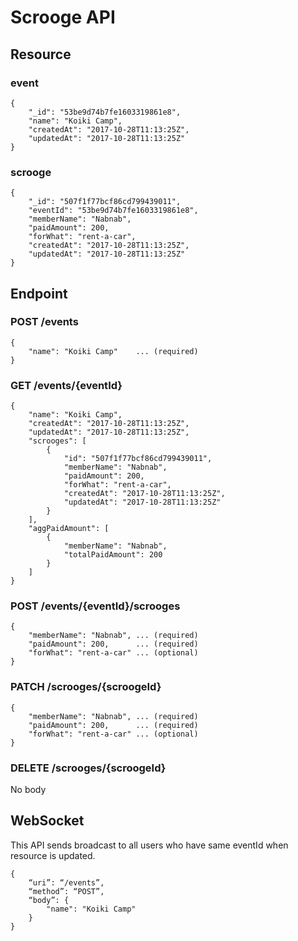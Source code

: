# Scrooge API
## Resource
### event
```
{
    "_id": "53be9d74b7fe1603319861e8",
    "name": "Koiki Camp",
    "createdAt": "2017-10-28T11:13:25Z",
    "updatedAt": "2017-10-28T11:13:25Z"
}
```

### scrooge
```
{
    "_id": "507f1f77bcf86cd799439011",
    "eventId": "53be9d74b7fe1603319861e8",
    "memberName": "Nabnab",
    "paidAmount": 200,
    "forWhat": "rent-a-car",
    "createdAt": "2017-10-28T11:13:25Z",
    "updatedAt": "2017-10-28T11:13:25Z"
}
```

## Endpoint
### POST /events
```
{
    "name": "Koiki Camp"    ... (required)
}
```

### GET /events/{eventId}
```
{
    "name": "Koiki Camp",
    "createdAt": "2017-10-28T11:13:25Z",
    "updatedAt": "2017-10-28T11:13:25Z",
    "scrooges": [
        {
            "id": "507f1f77bcf86cd799439011",
            "memberName": "Nabnab",
            "paidAmount": 200,
            "forWhat": "rent-a-car",
            "createdAt": "2017-10-28T11:13:25Z",
            "updatedAt": "2017-10-28T11:13:25Z"
        }
    ],
    "aggPaidAmount": [
        {
            "memberName": "Nabnab",
            "totalPaidAmount": 200
        }
    ]
}
```

### POST /events/{eventId}/scrooges
```
{
    "memberName": "Nabnab", ... (required)
    "paidAmount": 200,      ... (required)
    "forWhat": "rent-a-car" ... (optional)
}
```

### PATCH /scrooges/{scroogeId}
```
{
    "memberName": "Nabnab", ... (required)
    "paidAmount": 200,      ... (required)
    "forWhat": "rent-a-car" ... (optional)
}
```

### DELETE /scrooges/{scroogeId}
No body

## WebSocket
This API sends broadcast to all users who have same eventId when resource is updated.

```
{
    “uri”: “/events”,
    “method”: “POST”,
    “body”: {
        "name": "Koiki Camp"
    }
}
```